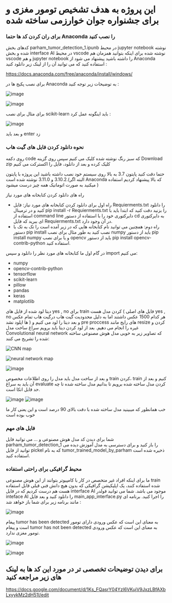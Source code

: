 # این پروژه به هدف  تشخیص تومور مغزی و برای جشنواره جوان خوارزمی ساخته شده
### برای ران کردن کد ها حتما Anaconda را نصب کنید 
کدهای بخش parham_tumor_detection_1.ipunb در محیط jupyter notebook  نوشته شده و  بخش interface AI در محیط vscode نوشته شده برای اینکه بتوانید همزمان هم vscode و هم jupyter notebook را داشته باشید پیشنهاد می شود از Anaconda استفاده کنید که می توانید آن را از لینک زیر دانلود کنید :

https://docs.anaconda.com/free/anaconda/install/windows/

برای نصب پکیج ها در  Anaconda به توضیحات زیر توجه کنید  :

![image](https://github.com/parhambt/MRI-brain-tumor-detection/assets/124530126/f8e823bb-fe05-423b-8bd0-ca934fd3aed6)



![image](https://github.com/parhambt/MRI-brain-tumor-detection/assets/124530126/41d1127b-48c2-4537-b754-c950316b428b)



برای مثال برای نصب scikit-learn باید اینگونه عمل کرد : 


![image](https://github.com/parhambt/MRI-brain-tumor-detection/assets/124530126/51b17bb6-dd01-4886-85ef-df3373ab482c)


و بعد باید enter زد 

### نحوه دانلود کردن فایل های گیت هاب
روی دکمه code که سبز رنگ نوشته شده کلیک می کنیم سپس روی گزینه Download zip کلیک کرده و بعد از دانلود، فایل را اکسترکت می کنیم

حتما دقت کنید پایتون 3.7 به بالا روی سیستم خود نصب داشته باشید این پروژه با پایتون 3.10.2 و 3.11.0 نوشته شده است.(البته اگر Anaconda که بالا پیشنهاد کردیم استفاده میکنید به صورت اتوماتیک همه چیز درست میشود )

راه های دانلود کردن کتابخانه های مورد نیاز 

- راه اول برای دانلود کردن کتابخانه های مورد نیاز: فایل Requierments.txt را دانلود کنید
 و در ترمینال pip install -r Requierments.txt را بزنید دقت کنید که ابتدا باید با استفاده از command line دایرکتوری خود را با استفاده از دستور cd به دایرکتوری ای ببرید که فایل Requierments.txt در آن وجود دارد.
- راه دوم: همچنین می توانید نام کتابخانه هایی که در زیر آمده است را تک به تک با دستور pip install نصب کنید به طور مثال برای نصب numpy باید از دستور pip install numpy و یا برای نصب opencv باید از دستور pip install opencv-contrib-python استفاده کنید.

  
در گام اول ما کتابخانه های مورد نظر را دانلود و سپس import می کنیم:



- numpy
- opencv-contrib-python
- tensorflow
- scikit-learn
- pillow
- pandas
- keras
- matplotlib


دیتا لود شده از فایل های yes , no برای train کردن مدل هست ( فایل های اصلی yes , no  هر کدام 1500 عکس داشتند اما به دلیل محدودیت گیت هاب درگیت هاب تمام عکس ها  اپلود نشد )
و بعد دیتا را لود می کنیم و pre proccess های رایج مانند resize کردن و غیره را انجام می دهیم. بعد از لود کردن دیتا باید برویم سراغ ساخت مدل Convolutional neural network که تصاویر زیر به خوبی مدل هوش مصنوعی ساخته شده را تشریح می کنند:


![CNN map](https://github.com/parhambt/MRI-brain-tumor-detection/assets/124530126/d0ecb921-5afe-48a0-b4ba-932eaf0c9776)

![neural network map](https://github.com/parhambt/MRI-brain-tumor-detection/assets/124530126/9f178897-88a9-4b66-9055-365bcdbd9ad9)

![image](https://github.com/parhambt/MRI-brain-tumor-detection/assets/124530126/75ef7ce4-8207-4f68-8b88-872dcd663f94)

و بعد از ساخت مدل باید مدل را روی اطلاعات مخصوص train کردن، train کنیم و بعد از آن باید به سراغ evaluate کردن مدل ساخته شده برویم تا بدانیم مدل ساخته شده تا چه حد قابل اتکا است.

![image](https://github.com/parhambt/MRI-brain-tumor-detection/assets/124530126/e0c0749c-1694-4ddf-88aa-033d31fdb411)
![image](https://github.com/parhambt/MRI-brain-tumor-detection/assets/124530126/dcba4755-928c-4263-9938-5eb464c4998f)



خب همانطور که میبینید مدل ساخته شده با دقت بالای 90 درصد است و این یعنی کار ما خوب بوده است 
### فایل های مهم 
شما برای دیدن کد مدل هوش مصنوعی و ... می توانید فایل parham_tumor_detection_1 را باز کنید و برای دسترسی به مدل آموزش دیده می توانید از فایل pickel که به نام tumor_trained_model_by_parham ذخیره شده است استفاده کنید.


### محیط گرافیکی برای راحتی استفاده 



ما برای اینکه افراد غیر متخصص در کار با کامپیوتر بتوانند از این هوش مصنوعی train شده استفاده کنند، یک اپلیکیشن گرافیکی که بدون هیچ دانش فنی قبلی قابل استفاده هست هم درست کردیم که در فایل interface AI موجود می باشد. شما می توانید فولدر inteface AI را دانلود کنید و بعد فایل main_app_interface.py را اجرا کنید. برنامه ای مانند برنامه زیر برای شما باز خواهد شد :

![image](https://github.com/parhambt/MRI-brain-tumor-detection/assets/124530126/c9eca128-9ad8-410b-84cb-96da2c02d9cc)


پیغام tumor has been detected به معنای این است که عکس ورودی دارای تومور است و پیغام tumor has not been detected به معنای این است که عکس ورودی تومور مغزی ندارد.


![image](https://github.com/parhambt/MRI-brain-tumor-detection/assets/124530126/5f87f43c-552f-477f-92a1-8adcaacfb679)

![image](https://github.com/parhambt/MRI-brain-tumor-detection/assets/124530126/7ee1289f-b6e7-4e09-9a2d-aa76002b0c5e)


## برای دیدن توضیحات تخصصی تر در مورد این کد ها به لینک های زیر مراجعه کنید 

https://docs.google.com/document/d/1Ks_FQasrY04Yzl6VKujV9JxzLBfAXbLxyykMz2dH51I/edit

